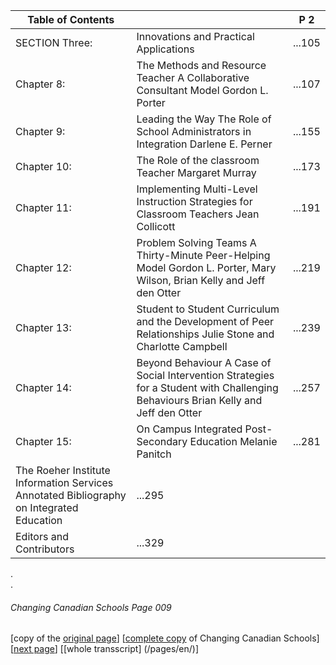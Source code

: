 Table of Contents||P 2|
---|---|---
SECTION Three: |	Innovations and Practical Applications |...105
Chapter 8: | The Methods and Resource Teacher A Collaborative Consultant Model Gordon L. Porter |...107
Chapter 9: | Leading the Way	The Role of School Administrators in Integration	Darlene E. Perner |...155
Chapter 10: | The Role of the classroom Teacher	Margaret Murray |...173
Chapter 11: | Implementing Multi-Level Instruction  Strategies for Classroom Teachers	Jean Collicott |...191
Chapter 12: | Problem Solving Teams	A Thirty-Minute Peer-Helping Model 	Gordon L. Porter, Mary Wilson, Brian Kelly and Jeff den Otter |...219
Chapter 13: | Student to Student Curriculum and the Development of Peer Relationships	Julie Stone and Charlotte Campbell |...239
Chapter 14: | Beyond Behaviour	A Case of Social Intervention Strategies	for a Student with Challenging Behaviours Brian Kelly and Jeff den Otter |...257
Chapter 15: | On Campus Integrated Post-Secondary Education Melanie Panitch |...281
 |The Roeher Institute Information Services	Annotated Bibliography on Integrated Education |...295
 |Editors and Contributors |...329

.  
.  
###### Changing Canadian Schools Page 009

[copy of the [original page](/copies-from-original/CCS009.png)]
[[complete copy](/copies-from-original/BestCopy_Changing_Canadian_Schools_Perspectives_on_Disability_and_Inclusion.pdf) of Changing Canadian Schools]
[[next page](Changing_Canadian_Schools-010)]
[[whole transscript] (/pages/en/)]
